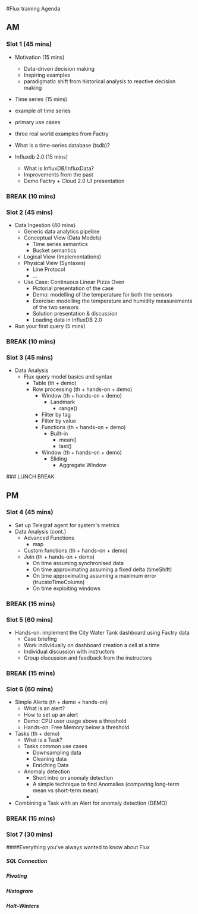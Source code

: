 #Flux training Agenda

## AM

### Slot 1 (45 mins)

* Motivation (15 mins)
	* Data-driven decision making 
	* Inspiring examples 
	* paradigmatic shift from historical analysis to reactive decision making

* Time series (15 mins)
 * example of time series
 * primary use cases
 * three real world examples from Factry
 * What is a time-series database (tsdb)?

* Influxdb 2.0 (15 mins)
   * What is InfluxDB/InfluxData?
   * Improvements from the past
	* Demo Factry + Cloud 2.0 UI presentation

### BREAK (10 mins)

### Slot 2 (45 mins)

* Data Ingestion (40 mins)
	* Generic data analytics pipeline
	* Conceptual View (Data Models)
		* Time series semantics
		* Bucket semantics
	* Logical View (Implementations)
	* Physical View (Syntaxes)
		* Line Protocol
		* ... 
	* Use Case: Continuous Linear Pizza Oven
		* Pictorial presentation of the case
		* Demo: modelling of the temperature for both the sensors
		* Exercise: modelling the temperature and humidity measurements of the two sensors
		* Solution presentation & discussion  
		* Loading data in InfluxDB 2.0
* Run your first query (5 mins)

### BREAK (10 mins)

### Slot 3 (45 mins)

* Data Analysis
	* Flux query model basics and syntax
		* Table (th + demo)
		* Row processing (th + hands-on + demo)
			* Window (th + hands-on + demo)
				* Landmark 
					* range()
			* Filter by tag
			* Filter by value 
			* Functions (th + hands-on + demo)
				* Built-in 
					* mean()
					* last()
			* Window (th + hands-on + demo)
				* Sliding 
					* Aggregate Window

### LUNCH BREAK

## PM

### Slot 4 (45 mins)

* Set up Telegraf agent for system's metrics
* Data Analysis (cont.)
	* Advanced Functions
		* map
	* Custom functions (th + hands-on + demo) 
	* Join (th + hands-on + demo)
		* On time assuming synchronised data
		* On time approximating assuming a fixed delta (timeShift)
		* On time approximating assuming a maximum error (trucateTimeColumn)
		* On time exploiting windows

### BREAK (15 mins)

### Slot 5 (60 mins)

* Hands-on: implement the City Water Tank dashboard using Factry data
	* Case briefing
	* Work individually on dashboard creation a cell at a time
	* Individual discussion with instructors
	* Group discussion and feedback from the instructors
	
### BREAK (15 mins)

### Slot 6 (60 mins)

* Simple Alerts (th + demo + hands-on)
	* What is an alert?
	* How to set up an alert
	* Demo: CPU user usage above a threshold
	* Hands-on: Free Memory below a threshold
* Tasks (th + demo)
	* What is a Task?
	* Tasks common use cases
		* Downsampling data
		* Cleaning data
		* Enriching Data 
	* Anomaly detection 
		* Short intro on anomaly detection
		* A simple technique to find Anomalies (comparing long-term mean vs short-term mean)
		*
* Combining a Task with an Alert for anomaly detection (DEMO)

### BREAK (15 mins)

### Slot 7 (30 mins)

####Everything you've always wanted to know about Flux
##### SQL Connection
##### Pivoting
##### Histogram
##### Holt-Winters




 